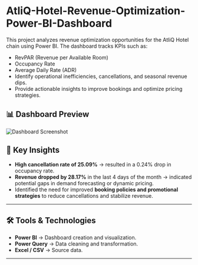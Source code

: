 # AtliQ-Hotel-Revenue-Optimization-Power-BI-Dashboard
This project analyzes revenue optimization opportunities for the AtliQ Hotel chain using Power BI. 
The dashboard tracks KPIs such as:
- RevPAR (Revenue per Available Room)
- Occupancy Rate
- Average Daily Rate (ADR)
- Identify operational inefficiencies, cancellations, and seasonal revenue dips.
- Provide actionable insights to improve bookings and optimize pricing strategies.
## 📊 Dashboard Preview
![Dashboard Screenshot](screenshots/dashboard_preview.png)
## 🔑 Key Insights
- **High cancellation rate of 25.09%** → resulted in a 0.24% drop in occupancy rate.  
- **Revenue dropped by 28.17%** in the last 4 days of the month → indicated potential gaps in demand forecasting or dynamic pricing.  
- Identified the need for improved **booking policies and promotional strategies** to reduce cancellations and stabilize revenue.  

---

## 🛠️ Tools & Technologies
- **Power BI** → Dashboard creation and visualization.  
- **Power Query** → Data cleaning and transformation.  
- **Excel / CSV** → Source data.  

---
